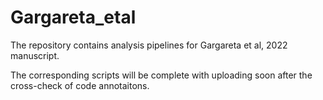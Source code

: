 # Gargareta_etal
The repository contains analysis pipelines for Gargareta et al, 2022 manuscript.

The corresponding scripts will be complete with uploading soon after the cross-check of code annotaitons.
